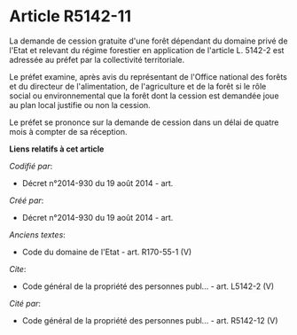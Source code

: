 # Article R5142-11

La demande de cession gratuite d'une forêt dépendant du domaine privé de l'Etat et relevant du régime forestier en
application de l'article L. 5142-2 est adressée au préfet par la collectivité territoriale.

Le préfet examine, après avis du représentant de l'Office national des forêts et du directeur de l'alimentation, de
l'agriculture et de la forêt si le rôle social ou environnemental que la forêt dont la cession est demandée joue au plan
local justifie ou non la cession.

Le préfet se prononce sur la demande de cession dans un délai de quatre mois à compter de sa réception.

**Liens relatifs à cet article**

_Codifié par_:

  - Décret n°2014-930 du 19 août 2014 - art.

_Créé par_:

  - Décret n°2014-930 du 19 août 2014 - art.

_Anciens textes_:

  - Code du domaine de l'Etat - art. R170-55-1 (V)

_Cite_:

  - Code général de la propriété des personnes publ... - art. L5142-2 (V)

_Cité par_:

  - Code général de la propriété des personnes publ... - art. R5142-12 (V)
